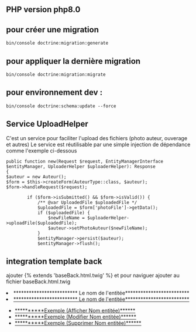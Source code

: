 ## PHP version php8.0

## pour créer une migration 

`bin/console doctrine:migration:generate`

## pour appliquer la dernière migration
`bin/console doctrine:migration:migrate`

## pour environnement dev : 
`bin/console doctrine:schema:update --force`

## Service UploadHelper 
C'est un service pour faciliter l'upload des fichiers (photo auteur, ouverage et autres) 
Le service est réutilisable par une simple injection de dépendance comme l'exemple ci-dessous
```
public function new(Request $request, EntityManagerInterface $entityManager, UploaderHelper $uploaderHelper): Response
{
$auteur = new Auteur();
$form = $this->createForm(AuteurType::class, $auteur);
$form->handleRequest($request);

        if ($form->isSubmitted() && $form->isValid()) {
            /** @var UploadedFile $uploadedFile */
            $uploadedFile = $form['photoFile']->getData();
            if ($uploadedFile) {
                $newFileName = $uploaderHelper->uploadFile($uploadedFile);
                $auteur->setPhotoAuteur($newFileName);
            }
            $entityManager->persist($auteur);
            $entityManager->flush();
```


## integration template back 
ajouter {% extends 'baseBack.html.twig' %}
et pour naviguer ajouter au fichier baseBack.html.twig 
  <li class="nav-item nav-category">************************* Le nom de l'entitée*************************</li>
                <li class="nav-item">
                    <a class="nav-link" data-bs-toggle="collapse" href="#ui-basic" aria-expanded="false" aria-controls="ui-basic">
                        <i class="menu-icon mdi mdi-floor-plan"></i>
                        <span class="menu-title">************************* Le nom de l'entitée*************************</span>
                        <i class="menu-arrow"></i>
                    </a>
                    <div class="collapse" id="ui-basic">
                        <ul class="nav flex-column sub-menu">
                            <li class="nav-item"> <a class="nav-link" href="{{ path('app_offre_index') }}">**********Exemple (Afficher Nom entitée)****** </a></li>
                            <li class="nav-item"> <a class="nav-link" href="{{ path('app_offre_index') }}">**********Exemple (Modifier Nom entitée)******</a></li>
                            <li class="nav-item"> <a class="nav-link" href="{{ path('app_offre_index') }}">**********Exemple (Supprimer Nom entitée)******</a></li>
                        </ul>
                    </div>
                </li>
